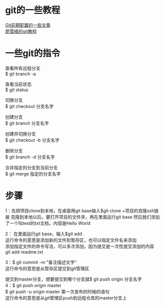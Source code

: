# git的一些教程                                    <br/>
<a href="https://www.jianshu.com/p/6deca2cfc37a">Git前期配置的一些文章</a>                   <br/>
<a href="https://www.liaoxuefeng.com/wiki/0013739516305929606dd18361248578c67b8067c8c017b000/0013743256916071d599b3aed534aaab22a0db6c4e07fd0000">廖雪峰的git教程</a>
# 一些git的指令
查看所有远程分支             <br/>
$ git branch -a

查看当前状态              <br/>
$ git status

切换分支  <br/>
$ git checkout 分支名字

创建分支  <br/>
$ git branch 分支名字

创建并切换分支       <br/>
$ git checkout -b 分支名字

删除分支      <br/>
$ git branch -d 分支名字

合并指定的分支到当前分支         <br/>
$ git merge 指定的分支名字

# 步骤
1：先把项目clone到本地，在桌面用git base输入$git clone +项目的克隆ssh链接
克隆到本地以后，要打开项目的文件夹，再在里面运行git base
然后我们添加了一个叫test的txt文档，内容是Hello World

2： 在里面运行git base，输入$git add .            <br/>
这行命令的意思是添加新的文件到暂存区，也可以指定文件名来添加           <br/>
添加指定文件的命令写法，可以多次添加，因为提交是一次性提交添加的内容<br/>
git add readme.txt

3：$ git commit -m "备注描述文字"              <br/>
这行命令的意思是从暂存区提交到git管理区

提交到master分支，想要提交到哪个分支就$ git push origin 分支名字            <br/>
4：$ git push origin master  <br/>
   $ git push -u origin master          第一次发布的时候的语句  <br/>
这行命令的意思是从git管理区push到远程仓库的master分支上

